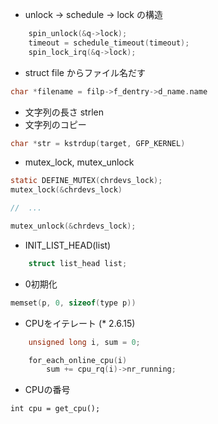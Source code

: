 
 * unlock -> schedule -> lock の構造
```c
	spin_unlock(&q->lock);
	timeout = schedule_timeout(timeout);
	spin_lock_irq(&q->lock);
```

 * struct file からファイル名だす
```c
char *filename = filp->f_dentry->d_name.name
```

 * 文字列の長さ strlen
 * 文字列のコピー
``` c
char *str = kstrdup(target, GFP_KERNEL)
```

 * mutex_lock, mutex_unlock
```c
static DEFINE_MUTEX(chrdevs_lock);
mutex_lock(&chrdevs_lock)

//  ...

mutex_unlock(&chrdevs_lock);
```

 * INIT_LIST_HEAD(list)
```c
	struct list_head list;
```

 * 0初期化
```c
memset(p, 0, sizeof(type p))
```

 * CPUをイテレート (* 2.6.15)
```c
	unsigned long i, sum = 0;

 	for_each_online_cpu(i)
		sum += cpu_rq(i)->nr_running;
```        

 * CPUの番号

```
int cpu = get_cpu();
```